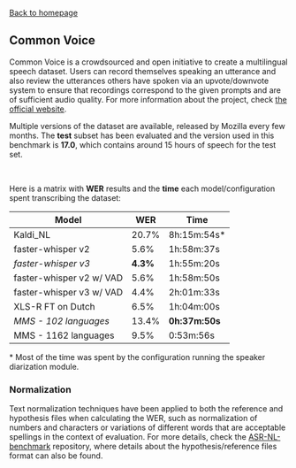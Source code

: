 [Back to homepage](../../index.md)

<h2>Common Voice</h2>

Common Voice is a crowdsourced and open initiative to create a multilingual speech dataset. Users can record themselves speaking an utterance and also review the utterances others have spoken via an upvote/downvote system to ensure that recordings correspond to the given prompts and are of sufficient audio quality. For more information about the project, check [the official website](https://commonvoice.mozilla.org).

Multiple versions of the dataset are available, released by Mozilla every few months. The **test** subset has been evaluated and the version used in this benchmark is **17.0**, which contains around 15 hours of speech for the test set.

<br>

Here is a matrix with **WER** results and the **time** each model/configuration spent transcribing the dataset:

|Model|WER|Time|
|---|---|---|
|Kaldi_NL|20.7%|8h:15m:54s*|
|faster-whisper v2|5.6%|1h:58m:37s|
|*faster-whisper v3*|**4.3%**|1h:55m:20s|
|faster-whisper v2 w/ VAD|5.6%|1h:58m:50s|
|faster-whisper v3 w/ VAD|4.4%|2h:01m:33s|
|XLS-R FT on Dutch|6.5%|1h:04m:00s|
|*MMS - 102 languages*|13.4%|**0h:37m:50s**|
|MMS - 1162 languages|9.5%|0:53m:56s|

\* Most of the time was spent by the configuration running the speaker diarization module.


### Normalization

Text normalization techniques have been applied to both the reference and hypothesis files when calculating the WER, such as normalization of numbers and characters or variations of different words that are acceptable spellings in the context of evaluation. For more details, check the [ASR-NL-benchmark](https://github.com/opensource-spraakherkenning-nl/ASR_NL_benchmark) repository, where details about the hypothesis/reference files format can also be found.